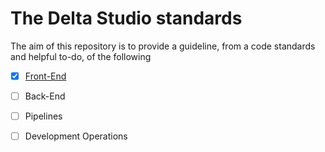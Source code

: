 # The Delta Studio standards

The aim of this repository is to provide a guideline, from a code standards and helpful to-do, of the following

- [x] [Front-End](./front-end.MD)
- [ ] Back-End
- [ ] Pipelines
- [ ] Development Operations

